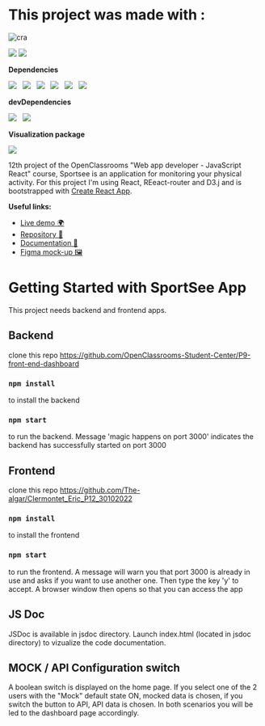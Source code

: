 # This project was made with :

![cra](https://user-images.githubusercontent.com/33525561/211046782-6ee59138-bec3-4e89-8140-a8d95233972d.svg)



<img src="https://img.shields.io/badge/react-%2320232a.svg?style=for-the-badge&logo=react&logoColor=%2361DAFB"/> 
<img src="https://img.shields.io/badge/React_Router-CA4245?style=for-the-badge&logo=react-router&logoColor=white"/>

**Dependencies**

<img src="https://img.shields.io/badge/React-18.2.0-blue"/>&nbsp;&nbsp;
<img src="https://img.shields.io/badge/React--dom-18.2.0-blue"/>&nbsp;&nbsp;
<img src="https://img.shields.io/badge/React--Router--dom-6.4.2-blue"/>&nbsp;&nbsp;
<img src="https://img.shields.io/badge/Node--Sass-7.0.3-green"/>&nbsp;&nbsp;
<img src="https://img.shields.io/badge/Axios-1.1.3-yellow"/>&nbsp;&nbsp;
<img src="https://img.shields.io/badge/Eslint-8.26.0-yellow"/>

**devDependencies**

<img src="https://img.shields.io/badge/Prettier-2.7.1-orange"/>&nbsp;&nbsp;
<img src="https://img.shields.io/badge/Jsdoc-4.0.0-orange"/>

**Visualization package**

<img src="https://img.shields.io/badge/D3-7.6.1-red"/>


12th project of the OpenClassrooms "Web app developer - JavaScript React" course, Sportsee is an application for monitoring your physical activity. For this project I'm using React, REeact-router and D3.j and is bootstrapped with [Create React App](https://github.com/facebook/create-react-app).

**Useful links:**

- [Live demo 🌍](https://)
- [Repository 📖](https://github.com/The-algar/P12-V09-D3-Activity)
- [Documentation 📑](https://github.com/The-algar/P12-V09-D3-Activity/blob/master/jsdoc/index.html)
- [Figma mock-up 🖼️](https://www.figma.com/file/BMomGVZqLZb811mDMShpLu/UI-design-Sportify-FR?node-id=1%3A2)

# Getting Started with SportSee App

This project needs backend and frontend apps.

## Backend

clone this repo https://github.com/OpenClassrooms-Student-Center/P9-front-end-dashboard

### `npm install`

to install the backend

### `npm start`

to run the backend. Message 'magic happens on port 3000' indicates the backend has successfully started on port 3000

## Frontend

clone this repo https://github.com/The-algar/Clermontet_Eric_P12_30102022

### `npm install`

to install the frontend

### `npm start`

to run the frontend. A message will warn you that port 3000 is already in use and asks if you want to use another one. Then type the key 'y' to accept. A browser window then opens so that you can access the app

## JS Doc

JSDoc is available in jsdoc directory. Launch index.html (located in jsdoc directory) to vizualize the code documentation.

## MOCK / API Configuration switch

A boolean switch is displayed on the home page. If you select one of the 2 users with the "Mock" default state ON, mocked data is chosen, if you switch the button to API, API data is chosen. In both scenarios you will be led to the dashboard page accordingly.
